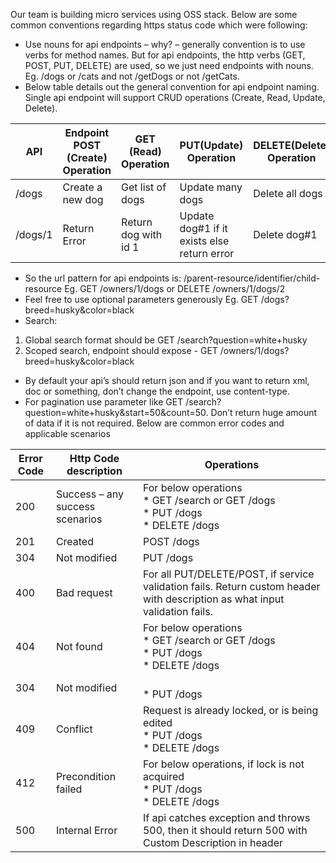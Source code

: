 Our team is building micro services using OSS stack. Below are some common conventions regarding https status code which were following:

*	Use nouns for api endpoints – why? – generally convention is to use verbs for method names. But for api endpoints, the http verbs (GET, POST, PUT, DELETE) are used, so we just need endpoints with nouns. Eg. /dogs or /cats and not /getDogs or not /getCats.
*	Below table details out the general convention for api endpoint naming. Single api endpoint will support CRUD operations (Create, Read, Update, Delete).

API   | Endpoint	POST (Create) Operation	  | GET (Read) Operation	  | PUT(Update) Operation	  | DELETE(Delete) Operation
------|-------------------------------------|-------------------------|-------------------------|-------------------------
/dogs | Create a new dog | Get list of dogs |	Update many dogs |	Delete all dogs
/dogs/1| Return Error	| Return dog with id 1 | Update dog#1 if it exists else return error | Delete dog#1

*	So the url pattern for api endpoints is:<HTTP verb> /parent-resource/identifier/child-resource
Eg. GET /owners/1/dogs or DELETE /owners/1/dogs/2
*	Feel free to use optional parameters generously
Eg. GET /dogs?breed=husky&color=black
*	Search:
   1. Global search format should be GET /search?question=white+husky
   2.	Scoped search, endpoint should expose - GET /owners/1/dogs?breed=husky&color=black
*	By default your api’s should return json and if you want to return xml, doc or something, don’t change the endpoint, use content-type. 
*	For pagination use parameter like GET /search?question=white+husky&start=50&count=50. Don’t return huge amount of data if it is not required.
Below are common error codes and applicable scenarios
  
Error Code  | Http Code description   | Operations
------------|-------------------------|-----------
200	| Success – any success scenarios	| For below operations <br>* GET /search or GET /dogs <br>* PUT /dogs <br>* DELETE /dogs
201	| Created |	POST /dogs
304	| Not modified |	PUT /dogs
400	| Bad request	| For all PUT/DELETE/POST, if service validation fails. Return custom header with description as what input validation fails.
404	| Not found	| For below operations <br>* GET /search or GET /dogs <br>* PUT /dogs <br>* DELETE /dogs
304	| Not modified	| <br>* PUT /dogs
409	| Conflict |	Request is already locked, or is being edited <br>* PUT /dogs <br>* DELETE /dogs
412	| Precondition failed	| For below operations, if lock is not acquired <br>* PUT /dogs <br>* DELETE /dogs
500	| Internal Error | If api catches exception and throws 500, then it should return 500 with Custom Description in header
